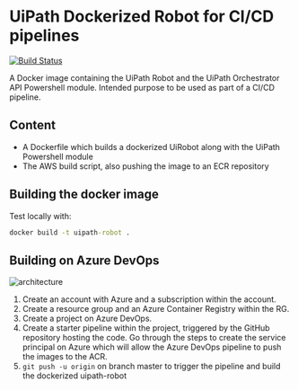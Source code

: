 # UiPath Dockerized Robot for CI/CD pipelines

[![Build Status](https://dev.azure.com/andreibarbu0946/UiPathGoodPractices/_apis/build/status/AndreiBarbuOz.dockerized-robot?branchName=master)](https://dev.azure.com/andreibarbu0946/UiPathGoodPractices/_build/latest?definitionId=11&branchName=master)

A Docker image containing the UiPath Robot and the UiPath Orchestrator API Powershell module. Intended purpose to be used as part of a CI/CD pipeline.

## Content

* A Dockerfile which builds a dockerized UiRobot along with the UiPath Powershell module 
* The AWS build script, also pushing the image to an ECR repository

## Building the docker image

Test locally with:
```cmd
docker build -t uipath-robot .
```

## Building on Azure DevOps

![architecture](https://www.lucidchart.com/publicSegments/view/b3bd76c8-6f40-4588-b887-f2b87d480e16/image.png)

1. Create an account with Azure and a subscription within the account.
2. Create a resource group and an Azure Container Registry within the RG.
3. Create a project on Azure DevOps. 
4. Create a starter pipeline within the project, triggered by the GitHub repository hosting the code. Go through the steps to create the service principal on Azure which will allow the Azure DevOps pipeline to push the images to the ACR.
5. `git push -u origin` on branch master to trigger the pipeline and build the dockerized uipath-robot

